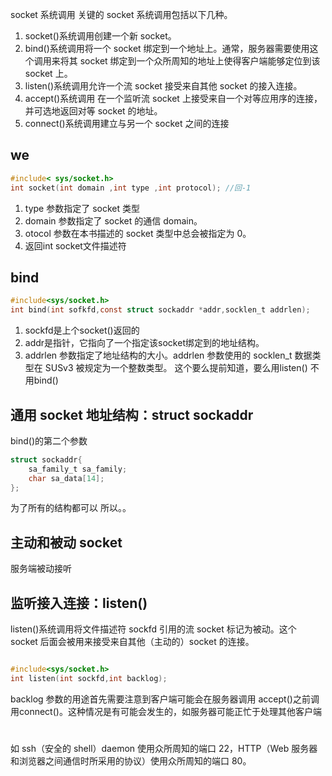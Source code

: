 socket 系统调用
关键的 socket 系统调用包括以下几种。
1. socket()系统调用创建一个新 socket。
2. bind()系统调用将一个 socket 绑定到一个地址上。通常，服务器需要使用这个调用来将其 socket 绑定到一个众所周知的地址上使得客户端能够定位到该 socket 上。
3. listen()系统调用允许一个流 socket 接受来自其他 socket 的接入连接。
4. accept()系统调用 在一个监听流 socket 上接受来自一个对等应用序的连接，并可选地返回对等 socket 的地址。
5. connect()系统调用建立与另一个 socket 之间的连接

##  we
~~~ c
#include< sys/socket.h>
int socket(int domain ,int type ,int protocol); //回-1 
~~~
1. type 参数指定了 socket 类型
2. domain 参数指定了 socket 的通信 domain。
3. otocol 参数在本书描述的 socket 类型中总会被指定为 0。
4. 返回int socket文件描述符

## bind
~~~ c
#include<sys/socket.h>
int bind(int sofkfd,const struct sockaddr *addr,socklen_t addrlen);
~~~

1. sockfd是上个socket()返回的
2. addr是指针，它指向了一个指定该socket绑定到的地址结构。
3. addrlen 参数指定了地址结构的大小。addrlen 参数使用的 socklen_t 数据类型在 SUSv3 被规定为一个整数类型。
这个要么提前知道，要么用listen() 不用bind()


## 通用 socket 地址结构：struct sockaddr 

bind()的第二个参数
~~~c
struct sockaddr{
    sa_family_t sa_family;
    char sa_data[14];
};
~~~

为了所有的结构都可以
所以。。
## 主动和被动 socket

服务端被动接听



## 监听接入连接：listen() 

listen()系统调用将文件描述符 sockfd 引用的流 socket 标记为被动。这个 socket 后面会被用来接受来自其他（主动的）socket 的连接。


~~~ c

#include<sys/socket.h>
int listen(int sockfd,int backlog);
~~~

backlog 参数的用途首先需要注意到客户端可能会在服务器调用 accept()之前调用connect()。这种情况是有可能会发生的，如服务器可能正忙于处理其他客户端





# 

如 ssh（安全的 shell）daemon 使用众所周知的端口 22，HTTP（Web 服务器和浏览器之间通信时所采用的协议）使用众所周知的端口 80。
 
